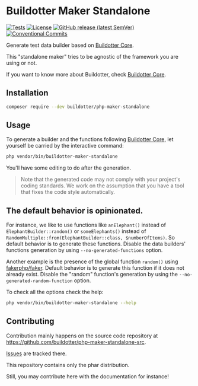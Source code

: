 # Buildotter Maker Standalone

[![Tests](https://github.com/buildotter/php-maker-standalone-src/actions/workflows/tests.yml/badge.svg?branch=main)](https://github.com/buildotter/php-maker-standalone-src/actions?workflow=tests)
[![License](https://img.shields.io/github/license/buildotter/php-maker-standalone)](/LICENSE)
[![GitHub release (latest SemVer)](https://img.shields.io/github/v/release/buildotter/php-maker-standalone)](https://github.com/buildotter/php-maker-standalone/releases/latest)
[![Conventional Commits](https://img.shields.io/badge/Conventional%20Commits-1.0.0-blue.svg?style=flat)](https://conventionalcommits.org)

Generate test data builder based on [Buildotter Core](https://github.com/buildotter/php-core).

This "standalone maker" tries to be agnostic of the framework you are using or not.

If you want to know more about Buildotter, check [Buildotter Core](https://github.com/buildotter/php-core).

## Installation

```bash
composer require --dev buildotter/php-maker-standalone
```

## Usage

To generate a builder and the functions following [Buildotter Core](https://github.com/buildotter/php-core), let yourself be carried by the interactive command:

```bash
php vendor/bin/buildotter-maker-standalone
```

You'll have some editing to do after the generation.

> Note that the generated code may not comply with your project's coding standards.
> We work on the assumption that you have a tool that fixes the code style automatically.

## The default behavior is opinionated.

For instance, we like to use functions like `anElephant()` instead of `ElephantBuilder::random()`
or `someElephants()` instead of `RandomMultiple::from(ElephantBuilder::class, $numberOfItems)`.
So default behavior is to generate these functions.
Disable the data builders' functions generation by using `--no-generated-functions` option.

Another example is the presence of the global function `random()` using [fakerphp/faker](https://github.com/FakerPHP/Faker).
Default behavior is to generate this function if it does not already exist.
Disable the "random" function's generation by using the `--no-generated-random-function` option.

To check all the options check the help:

```bash
php vendor/bin/buildotter-maker-standalone --help
```

## Contributing

Contribution mainly happens on the source code repository at https://github.com/buildotter/php-maker-standalone-src.

[Issues](https://github.com/buildotter/php-maker-standalone-src/issues) are tracked there.

This repository contains only the phar distribution.

Still, you may contribute here with the documentation for instance!
